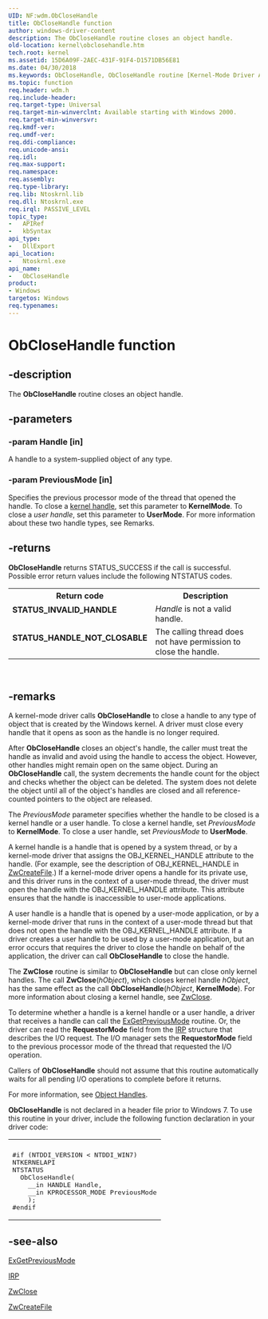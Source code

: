 ```yaml
---
UID: NF:wdm.ObCloseHandle
title: ObCloseHandle function
author: windows-driver-content
description: The ObCloseHandle routine closes an object handle.
old-location: kernel\obclosehandle.htm
tech.root: kernel
ms.assetid: 15D6A09F-2AEC-431F-91F4-D1571DB56E81
ms.date: 04/30/2018
ms.keywords: ObCloseHandle, ObCloseHandle routine [Kernel-Mode Driver Architecture], kernel.obclosehandle, wdm/ObCloseHandle
ms.topic: function
req.header: wdm.h
req.include-header: 
req.target-type: Universal
req.target-min-winverclnt: Available starting with Windows 2000.
req.target-min-winversvr: 
req.kmdf-ver: 
req.umdf-ver: 
req.ddi-compliance: 
req.unicode-ansi: 
req.idl: 
req.max-support: 
req.namespace: 
req.assembly: 
req.type-library: 
req.lib: Ntoskrnl.lib
req.dll: Ntoskrnl.exe
req.irql: PASSIVE_LEVEL
topic_type:
-	APIRef
-	kbSyntax
api_type:
-	DllExport
api_location:
-	Ntoskrnl.exe
api_name:
-	ObCloseHandle
product:
- Windows
targetos: Windows
req.typenames: 
---
```


# ObCloseHandle function


## -description


The <b>ObCloseHandle</b> routine closes an object handle.


## -parameters




### -param Handle [in]

A handle to a system-supplied object of any type.


### -param PreviousMode [in]

Specifies the previous processor mode of the thread that opened the handle. To close a <a href="https://msdn.microsoft.com/4015d7bd-48f6-489b-a0e5-eca83758c5bb">kernel handle</a>, set this parameter to <b>KernelMode</b>. To close a <i>user handle</i>, set this parameter to <b>UserMode</b>. For more information about these two handle types, see Remarks.


## -returns



<b>ObCloseHandle</b> returns STATUS_SUCCESS if the call is successful. Possible error return values include the following NTSTATUS codes.

<table>
<tr>
<th>Return code</th>
<th>Description</th>
</tr>
<tr>
<td width="40%">
<dl>
<dt><b>STATUS_INVALID_HANDLE</b></dt>
</dl>
</td>
<td width="60%">
<i>Handle</i> is not a valid handle.

</td>
</tr>
<tr>
<td width="40%">
<dl>
<dt><b>STATUS_HANDLE_NOT_CLOSABLE</b></dt>
</dl>
</td>
<td width="60%">
The calling thread does not have permission to close the handle.

</td>
</tr>
</table>
 




## -remarks



A kernel-mode driver calls <b>ObCloseHandle</b> to close a handle to any type of object that is created by the Windows kernel. A driver must close every handle that it opens as soon as the handle is no longer required.

After <b>ObCloseHandle</b> closes an object's handle, the caller must treat the handle as invalid and avoid using the handle to access the object. However, other handles might remain open on the same object. During an <b>ObCloseHandle</b> call, the system decrements the handle count for the object and checks whether the object can be deleted. The system does not delete the object until all of the object's handles are closed and all reference-counted pointers to the object are released.

The <i>PreviousMode</i> parameter specifies whether the handle to be closed is a kernel handle or a user handle. To close a kernel handle, set <i>PreviousMode</i> to <b>KernelMode</b>. To close a user handle, set <i>PreviousMode</i> to <b>UserMode</b>.

A kernel handle is a handle that is opened by a system thread, or by a kernel-mode driver that assigns the OBJ_KERNEL_HANDLE attribute to the handle. (For example, see the description of OBJ_KERNEL_HANDLE in <a href="https://msdn.microsoft.com/library/windows/hardware/ff566424">ZwCreateFile</a>.) If a kernel-mode driver opens a handle for its private use, and this driver runs in the context of a user-mode thread, the driver must open the handle with the OBJ_KERNEL_HANDLE attribute. This attribute ensures that the handle is inaccessible to user-mode applications.

A user handle is a handle that is opened by a user-mode application, or by a kernel-mode driver that runs in the context of a user-mode thread but that does not open the handle with the OBJ_KERNEL_HANDLE attribute. If a driver creates a user handle to be used by a user-mode application, but an error occurs that requires the driver to close the handle on behalf of the application, the driver can call <b>ObCloseHandle</b> to close the handle.

The <b>ZwClose</b> routine is similar to <b>ObCloseHandle</b> but can close only kernel handles. The call <b>ZwClose</b>(<i>hObject</i>), which closes kernel handle <i>hObject</i>, has the same effect as the call <b>ObCloseHandle</b>(<i>hObject</i>, <b>KernelMode</b>). For more information about closing a kernel handle, see <a href="https://msdn.microsoft.com/library/windows/hardware/ff566417">ZwClose</a>.

To determine whether a handle is a kernel handle or a user handle,  a driver that receives a handle  can call the <a href="https://msdn.microsoft.com/library/windows/hardware/ff545288">ExGetPreviousMode</a> routine. Or, the driver can read the <b>RequestorMode</b> field from the <a href="https://msdn.microsoft.com/library/windows/hardware/ff550694">IRP</a> structure that describes the I/O request. The I/O manager sets the <b>RequestorMode</b> field to the previous processor mode of the thread that requested the I/O operation.

Callers of <b>ObCloseHandle</b> should not assume that this routine automatically waits for all pending I/O operations to complete before it returns.

For more information, see <a href="https://msdn.microsoft.com/library/windows/hardware/ff557758">Object Handles</a>.

<b>ObCloseHandle</b> is not declared in a header file prior to Windows 7. To use this routine in your driver, include the following function declaration in your driver code:

<div class="code"><span codelanguage=""><table>
<tr>
<th></th>
</tr>
<tr>
<td>
<pre>#if (NTDDI_VERSION &lt; NTDDI_WIN7)
NTKERNELAPI
NTSTATUS
  ObCloseHandle(
    __in HANDLE Handle,
    __in KPROCESSOR_MODE PreviousMode
    );
#endif</pre>
</td>
</tr>
</table></span></div>



## -see-also




<a href="https://msdn.microsoft.com/library/windows/hardware/ff545288">ExGetPreviousMode</a>



<a href="https://msdn.microsoft.com/library/windows/hardware/ff550694">IRP</a>



<a href="https://msdn.microsoft.com/library/windows/hardware/ff566417">ZwClose</a>



<a href="https://msdn.microsoft.com/library/windows/hardware/ff566424">ZwCreateFile</a>
 

 

